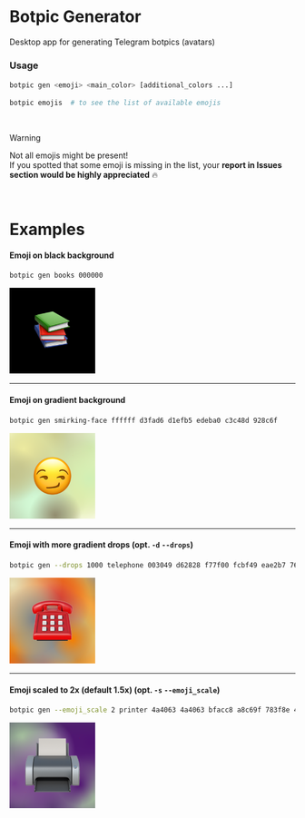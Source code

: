 # Botpic Generator
Desktop app for generating Telegram botpics (avatars)

### Usage
```sh
botpic gen <emoji> <main_color> [additional_colors ...]
```

```sh
botpic emojis  # to see the list of available emojis
```
<br>

> [!WARNING]
> Not all emojis might be present!  
> If you spotted that some emoji is missing in the list, your **report in Issues section would be highly appreciated** 🔥
<br>

# Examples

#### Emoji on black background
```sh
botpic gen books 000000
```
<img src="examples/books_000000.png" style="width: 30%"/>

---

#### Emoji on gradient background
```sh
botpic gen smirking-face ffffff d3fad6 d1efb5 edeba0 c3c48d 928c6f
```
<img src="examples/smirking-face_ffffff.png" style="width: 30%"/>

---

#### Emoji with more gradient drops (opt. `-d` `--drops`)
```sh
botpic gen --drops 1000 telephone 003049 d62828 f77f00 fcbf49 eae2b7 76818e
```
<img src="examples/telephone_003049.png" style="width: 30%"/>

---

#### Emoji scaled to 2x (default 1.5x) (opt. `-s` `--emoji_scale`)
```sh
botpic gen --emoji_scale 2 printer 4a4063 4a4063 bfacc8 a8c69f 783f8e 4f1271
```
<img src="examples/printer_4a4063.png" style="width: 30%"/>
